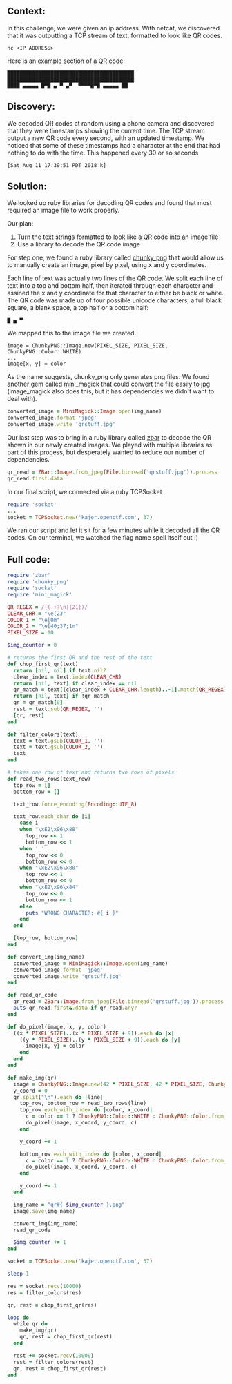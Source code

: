 ## Context:
In this challenge, we were given an ip address. With netcat, we discovered that it was outputting a TCP stream of text,
formatted to look like QR codes.

```
nc <IP ADDRESS>
```

Here is an example section of a QR code:

```
█████████████████████████████████████████
█████████████████████████████████████████
████ ▄▄▄▄▄ █▀█ ▄ ▀ ▄▀  ▀▀▀▀█▀█ ▄▄▄▄▄ ██
```

## Discovery:
We decoded QR codes at random using a phone camera and discovered that they were timestamps showing the current time.
The TCP stream output a new QR code every second, with an updated timestamp. We noticed that some of these timestamps had a character at the end that had nothing to do with the time. This happened every 30 or so seconds

```
[Sat Aug 11 17:39:51 PDT 2018 k]
```

## Solution:
We looked up ruby libraries for decoding QR codes and found that most required an image file to work properly.

Our plan:
1. Turn the text strings formatted to look like a QR code into an image file
2. Use a library to decode the QR code image

For step one, we found a ruby library called [chunky_png](http://chunkypng.com/) that would allow us to manually create 
an image, pixel by pixel, using x and y coordinates.

Each line of text was actually two lines of the QR code. We split each line of text into a top and bottom half, then
iterated through each character and assined the x and y coordinate for that character to either be black or white. The QR code
was made up of four possible unicode characters, a full black square, a blank space, a top half or a bottom half:

```
█ ▄ ▀
```

We mapped this to the image file we created.

```
image = ChunkyPNG::Image.new(PIXEL_SIZE, PIXEL_SIZE, ChunkyPNG::Color::WHITE)
...
image[x, y] = color
```

As the name suggests, chunky_png only generates png files. We found another gem called [mini_magick](https://github.com/minimagick/minimagick) that could convert the 
file easily to jpg (image_magick also does this, but it has dependencies we didn't want to deal with).

```ruby
converted_image = MiniMagick::Image.open(img_name)
converted_image.format 'jpeg'
converted_image.write 'qrstuff.jpg'
```

Our last step was to bring in a ruby library called [zbar](https://github.com/willglynn/ruby-zbar) to decode the QR shown in our newly created images. We played
with multiple libraries as part of this process, but desperately wanted to reduce our number of dependencies.


```ruby
qr_read = ZBar::Image.from_jpeg(File.binread('qrstuff.jpg')).process
qr_read.first.data
```

In our final script, we connected via a ruby TCPSocket

```ruby
require 'socket'
...
socket = TCPSocket.new('kajer.openctf.com', 37)
```

We ran our script and let it sit for a few minutes while it decoded all the QR codes. On our terminal, we watched the flag
name spell itself out :)

## Full code:
```ruby
require 'zbar'
require 'chunky_png'
require 'socket'
require 'mini_magick'

QR_REGEX = /((.+?\n){21})/
CLEAR_CHR = "\e[2J"
COLOR_1 = "\e[0m"
COLOR_2 = "\e[40;37;1m"
PIXEL_SIZE = 10

$img_counter = 0

# returns the first QR and the rest of the text
def chop_first_qr(text)
  return [nil, nil] if text.nil?
  clear_index = text.index(CLEAR_CHR)
  return [nil, text] if clear_index == nil
  qr_match = text[(clear_index + CLEAR_CHR.length)..-1].match(QR_REGEX)
  return [nil, text] if !qr_match
  qr = qr_match[0]
  rest = text.sub(QR_REGEX, '')
  [qr, rest]
end

def filter_colors(text)
  text = text.gsub(COLOR_1, '')
  text = text.gsub(COLOR_2, '')
  text
end

# takes one row of text and returns two rows of pixels
def read_two_rows(text_row)
  top_row = []
  bottom_row = []

  text_row.force_encoding(Encoding::UTF_8)

  text_row.each_char do |i|
    case i
    when "\xE2\x96\x88"
      top_row << 1
      bottom_row << 1
    when ' '
      top_row << 0
      bottom_row << 0
    when "\xE2\x96\x80"
      top_row << 1
      bottom_row << 0
    when "\xE2\x96\x84"
      top_row << 0
      bottom_row << 1
    else
      puts "WRONG CHARACTER: #{ i }"
    end
  end

  [top_row, bottom_row]
end

def convert_img(img_name)
  converted_image = MiniMagick::Image.open(img_name)
  converted_image.format 'jpeg'
  converted_image.write 'qrstuff.jpg'
end

def read_qr_code
  qr_read = ZBar::Image.from_jpeg(File.binread('qrstuff.jpg')).process
  puts qr_read.first&.data if qr_read.any?
end

def do_pixel(image, x, y, color)
  ((x * PIXEL_SIZE)..(x * PIXEL_SIZE + 9)).each do |x|
    ((y * PIXEL_SIZE)..(y * PIXEL_SIZE + 9)).each do |y|
      image[x, y] = color
    end
  end
end

def make_img(qr)
  image = ChunkyPNG::Image.new(42 * PIXEL_SIZE, 42 * PIXEL_SIZE, ChunkyPNG::Color::WHITE)
  y_coord = 0
  qr.split("\n").each do |line|
    top_row, bottom_row = read_two_rows(line)
    top_row.each_with_index do |color, x_coord|
      c = color == 1 ? ChunkyPNG::Color::WHITE : ChunkyPNG::Color.from_hex('#000000')
      do_pixel(image, x_coord, y_coord, c)
    end

    y_coord += 1

    bottom_row.each_with_index do |color, x_coord|
      c = color == 1 ? ChunkyPNG::Color::WHITE : ChunkyPNG::Color.from_hex('#000000')
      do_pixel(image, x_coord, y_coord, c)
    end

    y_coord += 1
  end

  img_name = "qr#{ $img_counter }.png"
  image.save(img_name)

  convert_img(img_name)
  read_qr_code

  $img_counter += 1
end

socket = TCPSocket.new('kajer.openctf.com', 37)

sleep 1

res = socket.recv(10000)
res = filter_colors(res)

qr, rest = chop_first_qr(res)

loop do
  while qr do
    make_img(qr)
    qr, rest = chop_first_qr(rest)
  end

  rest += socket.recv(10000)
  rest = filter_colors(rest)
  qr, rest = chop_first_qr(rest)
end
```
